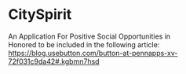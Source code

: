 # CitySpirit
An Application For Positive Social Opportunities in   
Honored to be included in the following article: https://blog.usebutton.com/button-at-pennapps-xv-72f031c9da42#.kgbmn7hsd
